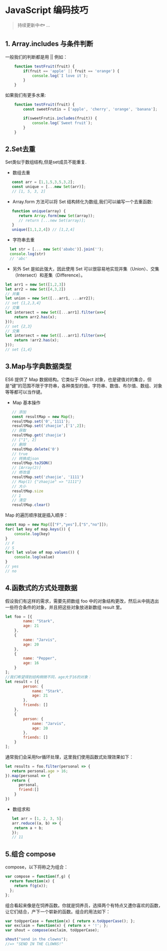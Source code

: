 # JavaScript 编码技巧 
 
> 持续更新中:fish: ... 

## 1. Array.includes 与条件判断

一般我们的判断都是用 || 例如：

```JavaScript
    function testFruit(fruit) {
        if(fruit == 'apple' || fruit == 'orange') {
            console.log(`I love it`);
        }
    }
```

如果我们有更多水果:

``` JavaScript
    function testFruit(fruit) {
        const sweetFrutis = ['apple', 'cherry', 'orange', 'banana'];

        if(sweetFrutis.includes(fruit)) {
            console.log(`Sweet fruit`);
        }
    }
```
## 2.Set去重

Set类似于数组结构,但是set成员不能重复.
* 数组去重

```JavaScript
   const arr = [1,1,5,3,5,3,2];
   const unique = [...new Set(arr)];
   // [1, 5, 3, 2]
```
* Array.form 方法可以将 Set 结构转化为数组,我们可以编写一个去重函数:
```js
   function unique(array) {
      return Array.form(new Set(array));
      // return [...new Set(array)];
   }
   unique([1,1,2,4]) // [1,2,4]
```
* 字符串去重
```js
  let str = [... new Set('ababc')].join('');
  console.log(str)
  // 'abc'
```
* 另外 Set 是如此强大，因此使用 Set 可以很容易地实现并集（Union）、交集（Intersect）和差集（Difference）。
```js
let arr1 = new Set([1,2,3])
let arr2 = new Set([4,3,2])
// 并集
let union = new Set([...arr1, ...arr2]);
// set {1,2,3,4} 
// 交集
let intersect = new Set([...arr1].filter(x=>{
	return arr2.has(x);
}));
// set {2,3}
// 交集
let intersect = new Set([...arr1].filter(x=>{
	return !arr2.has(x);
}));
// set {1,4}
```
## 3.Map与字典数据类型
ES6 提供了 Map 数据结构。它类似于 Object 对象，也是键值对的集合，但是“键”的范围不限于字符串，各种类型的值，字符串、数值、布尔值、数组、对象等等都可以当作键。
* Map 基本操作
```js
   // 添加
   const resultMap = new Map();
   resultMap.set('0','1111');
   resultMap.set('zhaojie',['1',2]);
   // 获取
   resultMap.get('zhaojie')
   // ["1", 2]
   // 删除
   resultMap.delete('0')
   // true
   // 转换成json
   resultMap.toJSON()
   // [Array(2)]
   // 修改值
   resultMap.set('zhaojie', '1111')
   // Map(1) {"zhaojie" => "1111"}
   // 大小
   resultMap.size
   // 1
   // 清空
   resultMap.clear()
```
Map 的遍历顺序就是插入顺序：
```js
const map = new Map([["F","yes"],["S","no"]]);
for( let key of map.keys()) {
    console.log(key)
} 
// F
// S
for( let value of map.values()) {
    console.log(value)
} 
// yes
// no
```
## 4.函数式的方式处理数据
假设我们有这样的需求，需要先把数组 foo 中的对象结构更改，然后从中挑选出一些符合条件的对象，并且把这些对象放进新数组 result 里。
```js
let foo = [{
        name: "Stark",
        age: 21
    },
    {
        name: "Jarvis",
        age: 20
    },
    {
        name: "Pepper",
        age: 16
    }
];
//我们希望得到结构稍微不同，age大于16的对象：
let result = [{
        person: {
            name: "Stark",
            age: 21
        },
        friends: []
    },
    {
        person: {
            name: "Jarvis",
            age: 20
        },
        friends: []
    }
];
```
通常我们会采用for循环处理，这里我们使用函数式处理效果如下：
```js
let results = foo.filter(personal => {
   return personal.age > 16;
}).map(personal => {
   return {
      personal,
      friend:[]
    }
})
```
* 数组求和
```js
   let arr = [1, 2, 3, 5];
   arr.reduce((a, b) => {
	return a + b;
   });
   // 11
```
## 5.组合 compose
compose，以下将称之为组合：
```js
var compose = function(f,g) {
  return function(x) {
    return f(g(x));
  };
};
```
组合看起来像是在饲养函数。你就是饲养员，选择两个有特点又遭你喜欢的函数，让它们结合，产下一个崭新的函数。组合的用法如下：
```js
var toUpperCase = function(x) { return x.toUpperCase(); };
var exclaim = function(x) { return x + '!'; };
var shout = compose(exclaim, toUpperCase);

shout("send in the clowns");
//=> "SEND IN THE CLOWNS!"
```














